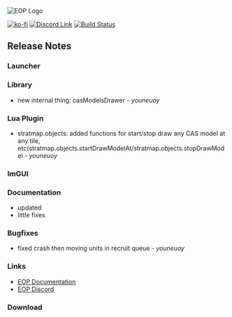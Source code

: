 ![EOP Logo](https://i.imgur.com/jqzoYoQ.png)

 [![ko-fi](https://ko-fi.com/img/githubbutton_sm.svg)](https://ko-fi.com/D1D4DZTHG)
 [![Discord Link](https://img.shields.io/discord/713369537948549191?color=red&label=Discord&style=for-the-badge)](https://discord.gg/Epqjm8u2WK)
 [![Build Status](https://img.shields.io/github/v/release/youneuoy/M2TWEOP-library?label=Download&style=for-the-badge)](#download)

## **Release Notes**

### **Launcher**

### **Library**
- new internal thing: casModelsDrawer - *youneuoy*

### **Lua Plugin**
- stratmap.objects: added functions for start/stop draw any CAS model at any tile, etc(stratmap.objects.startDrawModelAt/stratmap.objects.stopDrawModel - *youneuoy*

### **ImGUI**

### **Documentation**
- updated
- little fixes

### **Bugfixes**
- fixed crash then moving units in recruit queue - *youneuoy*

### **Links**
* [EOP Documentation](https://youneuoy.github.io/M2TWEOP-library/)
* [EOP Discord](https://discord.gg/Epqjm8u2WK)

### **Download**
<a id="download"></a>
